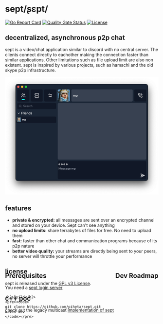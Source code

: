 # sept/ʂɛpt/
[![Go Report Card](https://goreportcard.com/badge/github.com/piheta/sept)](https://goreportcard.com/report/github.com/piheta/sept) [![Quality Gate Status](https://sonarcloud.io/api/project_badges/measure?project=piheta_sept&metric=alert_status)](https://sonarcloud.io/summary/new_code?id=piheta_sept) [![License](https://img.shields.io/badge/License-BSD_3--Clause-blue.svg)](https://opensource.org/licenses/BSD-3-Clause)
## decentralized, asynchronous p2p chat

sept is a video/chat application similar to discord with no central server. The clients connect directly to eachother making the connection faster than similar applications. Other limitations such as file upload limit are also non existent. 
sept is inspired by various projects, such as hamachi and the old skype p2p infrastructure.

![network system diagram](./docs/images/sept.png)

## features
- **private & encrypted:** all messages are sent over an encrypted channel and stored on your device. Sept can't see anything
- **no upload limits:** share terrabytes of files for free. No need to upload them
- **fast:** faster than other chat and communication programs because of its p2p nature
- **better video quality:** your streams are directly being sent to your peers, no server will throttle your performance

<div style="position: relative;">
  <!-- Left Section -->
  <div style="position: absolute; left:0;">
    <h2>Prerequisites</h2>
    <p>You need a <a href="https://github.com/piheta/sept-login-server">sept login server</a></p>

    <h2>Build</h2>
    <pre><code>
    git clone https://github.com/piheta/sept.git
    wails dev
    </code></pre>
  </div>

  <!-- Right Section -->
  <div style="position: absolute; right:0;">
    <h2>Dev Roadmap</h2>
    <ul>
      <!-- Add your roadmap items here -->
    </ul>
  </div>
</div>

## license
sept is released under the [GPL v3 License](LICENSE).

## c++ poc
check out the legacy multicast [implementation of sept](https://github.com/piheta/sept/tree/legacy)
